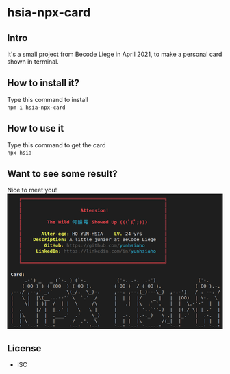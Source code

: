 # hsia-npx-card
## Intro
It's a small project from Becode Liege in April 2021, to make a personal card shown in terminal.

## How to install it?
Type this command to install
<br/>
`npm i hsia-npx-card`

## How to use it
Type this command to get the card
<br/>
`npx hsia`

## Want to see some result?
Nice to meet you!
![hi](screenshot1.png)

## License
- ISC